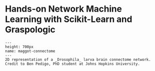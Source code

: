 # Hands-on Network Machine Learning with Scikit-Learn and Graspologic

```{figure} Images/umap_pedigo_small.jpg
---
height: 700px
name: maggot-connectome
---
2D representation of a _Drosophila_ larva brain connectome network. Credit to Ben Pedigo, PhD student at Johns Hopkins University.
```
